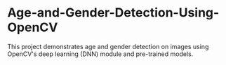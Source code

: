 # Age-and-Gender-Detection-Using-OpenCV
This project demonstrates age and gender detection on images using OpenCV's deep learning (DNN) module and pre-trained models.
